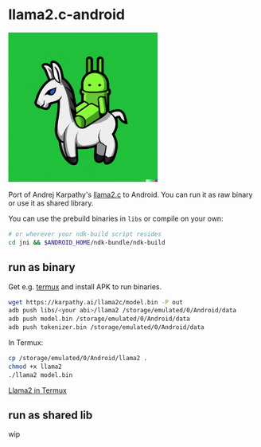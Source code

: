 # llama2.c-android

<img src="assets/llama_android.png" width="300" height="300">

Port of Andrej Karpathy's [llama2.c](https://github.com/karpathy/llama2.c) to Android. You can run it as raw binary or use it as shared library.

You can use the prebuild binaries in `libs` or compile on your own:

```bash
# or wherever your ndk-build script resides
cd jni && $ANDROID_HOME/ndk-bundle/ndk-build
```

## run as binary

Get e.g. [termux](https://f-droid.org/en/packages/com.termux/) and install APK to run binaries.

```bash
wget https://karpathy.ai/llama2c/model.bin -P out
adb push libs/<your abi>/llama2 /storage/emulated/0/Android/data
adb push model.bin /storage/emulated/0/Android/data
adb push tokenizer.bin /storage/emulated/0/Android/data
```

In Termux:

```bash 
cp /storage/emulated/0/Android/llama2 .
chmod +x llama2
./llama2 model.bin
```

[Llama2 in Termux](assets/llama2_in_termux.webm)

## run as shared lib

wip

